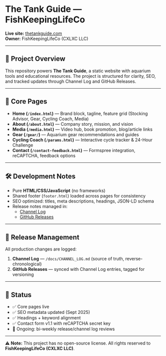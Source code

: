 # The Tank Guide — FishKeepingLifeCo  

**Live site:** [thetankguide.com](https://thetankguide.com)  
**Owner:** FishKeepingLifeCo (CXLXC LLC)  

---

## 📂 Project Overview  
This repository powers **The Tank Guide**, a static website with aquarium tools and educational resources. The project is structured for clarity, SEO, and tracked updates through Channel Log and GitHub Releases.  

---

## 🔑 Core Pages  
- **Home (`/index.html`)** — Brand block, tagline, feature grid (Stocking Advisor, Gear, Cycling Coach, Media)  
- **About (`/about.html`)** — Company story, mission, and vision  
- **Media (`/media.html`)** — Video hub, book promotion, blog/article links  
- **Gear (`/gear/`)** — Aquarium gear recommendations and guides
- **Cycling Coach (`/params.html`)** — Interactive cycle tracker & 24-Hour Challenge  
- **Contact (`/contact-feedback.html`)** — Formspree integration, reCAPTCHA, feedback options

---

## 🛠️ Development Notes  
- Pure **HTML/CSS/JavaScript** (no frameworks)  
- Shared footer (`footer.html`) loaded across pages for consistency  
- SEO optimized: titles, meta descriptions, headings, JSON-LD schema  
- Release notes managed in:  
  - [Channel Log](/docs/CHANNEL_LOG.md)  
  - [GitHub Releases](../../releases)  

---

## 📌 Release Management  
All production changes are logged:  
1. **Channel Log** — `/docs/CHANNEL_LOG.md` (source of truth, reverse-chronological)  
2. **GitHub Releases** — synced with Channel Log entries, tagged for versioning  

---

## 🚦 Status  
- ✅ Core pages live  
- ✅ SEO metadata updated (Sept 2025)  
- ✅ Headings + keyword alignment  
- ✅ Contact form v1.1 with reCAPTCHA secret key  
- 🔄 Ongoing: bi-weekly release/channel log reviews  

---

⚠️ **Note:** This project has no open-source license. All rights reserved to **FishKeepingLifeCo (CXLXC LLC)**.  
